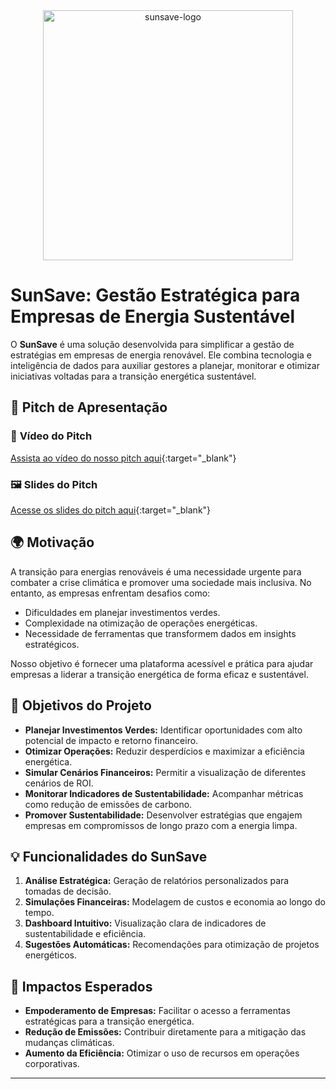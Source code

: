 <div align="center">
  <img src="https://github.com/user-attachments/assets/eff56402-e5f5-46c4-8e39-cb76b4c939d2" alt="sunsave-logo" width="400px">
</div>

# SunSave: Gestão Estratégica para Empresas de Energia Sustentável  

O **SunSave** é uma solução desenvolvida para simplificar a gestão de estratégias em empresas de energia renovável. Ele combina tecnologia e inteligência de dados para auxiliar gestores a planejar, monitorar e otimizar iniciativas voltadas para a transição energética sustentável.  

## 🎤 **Pitch de Apresentação**  

### 🎥 **Vídeo do Pitch**  
[Assista ao vídeo do nosso pitch aqui](https://youtu.be/81X9ycMC2eQ){:target="_blank"} 

### 🖼 **Slides do Pitch**  
[Acesse os slides do pitch aqui](https://www.figma.com/deck/ihJWa5kLvKJJRbZxq1sexF/GlobalSolution-24?node-id=1-25&node-type=slide&viewport=-10611%2C-2%2C0.84&t=jXuy3KY1cv379eLd-1&scaling=min-zoom&content-scaling=fixed&page-id=0%3A1){:target="_blank"} 

## 🌍 **Motivação**  
A transição para energias renováveis é uma necessidade urgente para combater a crise climática e promover uma sociedade mais inclusiva. No entanto, as empresas enfrentam desafios como:  
- Dificuldades em planejar investimentos verdes.  
- Complexidade na otimização de operações energéticas.  
- Necessidade de ferramentas que transformem dados em insights estratégicos.  

Nosso objetivo é fornecer uma plataforma acessível e prática para ajudar empresas a liderar a transição energética de forma eficaz e sustentável.  


## 🎯 **Objetivos do Projeto**  
- **Planejar Investimentos Verdes:** Identificar oportunidades com alto potencial de impacto e retorno financeiro.  
- **Otimizar Operações:** Reduzir desperdícios e maximizar a eficiência energética.  
- **Simular Cenários Financeiros:** Permitir a visualização de diferentes cenários de ROI.  
- **Monitorar Indicadores de Sustentabilidade:** Acompanhar métricas como redução de emissões de carbono.  
- **Promover Sustentabilidade:** Desenvolver estratégias que engajem empresas em compromissos de longo prazo com a energia limpa.  


## 💡 **Funcionalidades do SunSave**  
1. **Análise Estratégica:** Geração de relatórios personalizados para tomadas de decisão.  
2. **Simulações Financeiras:** Modelagem de custos e economia ao longo do tempo.  
3. **Dashboard Intuitivo:** Visualização clara de indicadores de sustentabilidade e eficiência.  
4. **Sugestões Automáticas:** Recomendações para otimização de projetos energéticos.  


## 🚀 **Impactos Esperados**  
- **Empoderamento de Empresas:** Facilitar o acesso a ferramentas estratégicas para a transição energética.  
- **Redução de Emissões:** Contribuir diretamente para a mitigação das mudanças climáticas.  
- **Aumento da Eficiência:** Otimizar o uso de recursos em operações corporativas.  

---
